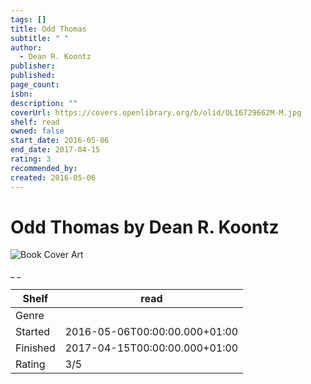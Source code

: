 ```yaml
---
tags: []
title: Odd Thomas
subtitle: " "
author:
  - Dean R. Koontz
publisher: 
published: 
page_count: 
isbn: 
description: ""
coverUrl: https://covers.openlibrary.org/b/olid/OL16729662M-M.jpg
shelf: read
owned: false
start_date: 2016-05-06
end_date: 2017-04-15
rating: 3
recommended_by: 
created: 2016-05-06
---
```


# Odd Thomas by Dean R. Koontz

![Book Cover Art](https://covers.openlibrary.org/b/olid/OL16729662M-M.jpg)

_ _

| Shelf | read |
| --- | --- |
| Genre |  |
| Started | 2016-05-06T00:00:00.000+01:00 |
| Finished | 2017-04-15T00:00:00.000+01:00 |
| Rating | 3/5 |

